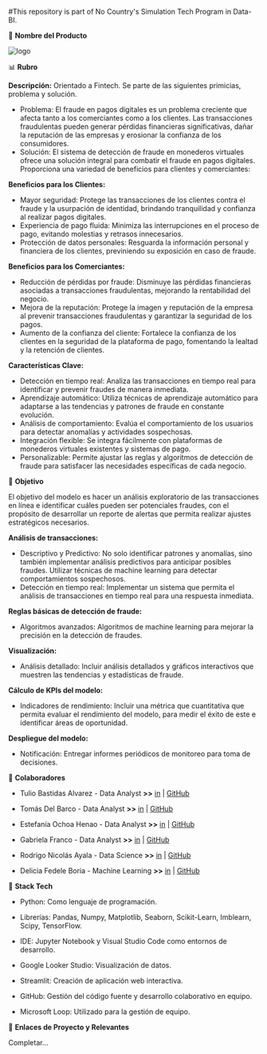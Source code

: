  #This repository is part of No Country's Simulation Tech Program in Data-BI.

💎 **Nombre del Producto**

![logo](https://github.com/tuliobast/c18-80-t-data-bi/blob/bce473aad9ef225737fb7397cb829494f7ffeab1/WS.png)


📊 **Rubro**


**Descripción:** Orientado a Fintech. Se parte de las siguientes primicias, problema y solución.

- Problema: El fraude en pagos digitales es un problema creciente que afecta tanto a los comerciantes como a los clientes. Las transacciones fraudulentas pueden generar pérdidas financieras significativas, dañar la reputación de las empresas y erosionar la confianza de los consumidores.
- Solución: El sistema de detección de fraude en monederos virtuales ofrece una solución integral para combatir el fraude en pagos digitales. Proporciona una variedad de beneficios para clientes y comerciantes:


**Beneficios para los Clientes:**

- Mayor seguridad: Protege las transacciones de los clientes contra el fraude y la usurpación de identidad, brindando tranquilidad y confianza al realizar pagos digitales.
- Experiencia de pago fluida: Minimiza las interrupciones en el proceso de pago, evitando molestias y retrasos innecesarios.
- Protección de datos personales: Resguarda la información personal y financiera de los clientes, previniendo su exposición en caso de fraude.

**Beneficios para los Comerciantes:**

- Reducción de pérdidas por fraude: Disminuye las pérdidas financieras asociadas a transacciones fraudulentas, mejorando la rentabilidad del negocio.
- Mejora de la reputación: Protege la imagen y reputación de la empresa al prevenir transacciones fraudulentas y garantizar la seguridad de los pagos.
- Aumento de la confianza del cliente: Fortalece la confianza de los clientes en la seguridad de la plataforma de pago, fomentando la lealtad y la retención de clientes.

**Características Clave:**

- Detección en tiempo real: Analiza las transacciones en tiempo real para identificar y prevenir fraudes de manera inmediata.
- Aprendizaje automático: Utiliza técnicas de aprendizaje automático para adaptarse a las tendencias y patrones de fraude en constante evolución.
- Análisis de comportamiento: Evalúa el comportamiento de los usuarios para detectar anomalías y actividades sospechosas.
- Integración flexible: Se integra fácilmente con plataformas de monederos virtuales existentes y sistemas de pago.
- Personalizable: Permite ajustar las reglas y algoritmos de detección de fraude para satisfacer las necesidades específicas de cada negocio.


🎯 **Objetivo**


El objetivo del modelo es hacer un análisis exploratorio de las transacciones en línea e identificar cuáles pueden ser potenciales fraudes, con el propósito de desarrollar un reporte de alertas que permita realizar ajustes estratégicos necesarios.

**Análisis de transacciones:**

- Descriptivo y Predictivo: No solo identificar patrones y anomalías, sino también implementar análisis predictivos para anticipar posibles fraudes. Utilizar técnicas de machine learning para detectar comportamientos sospechosos.
- Detección en tiempo real: Implementar un sistema que permita el análisis de transacciones en tiempo real para una respuesta inmediata.

**Reglas básicas de detección de fraude:**

- Algoritmos avanzados: Algoritmos de machine learning para mejorar la precisión en la detección de fraudes.

**Visualización:**

- Análisis detallado: Incluir análisis detallados y gráficos interactivos que muestren las tendencias y estadísticas de fraude.

**Cálculo de KPIs del modelo:**

- Indicadores de rendimiento: Incluir una métrica que cuantitativa que permita evaluar el rendimiento del modelo, para medir el éxito de este e identificar áreas de oportunidad.

**Despliegue del modelo:**

- Notificación: Entregar informes periódicos de monitoreo para toma de decisiones.


🧩 **Colaboradores**


- Tulio Bastidas Alvarez - Data Analyst **>>** [in](https://www.linkedin.com/in/tulio-bastidas-alvarez/) | [GitHub](https://github.com/tuliobast/)

- Tomás Del Barco - Data Analyst **>>**  [in](https://www.linkedin.com/in/tomás-del-barco-b74337229/) | [GitHub](https://github.com/tDelbarco/)

- Estefanía Ochoa Henao - Data Analyst **>>** [in](https://www.linkedin.com/in/estefania-ochoa-henao/) | [GitHub](https://github.com/Estefa8a/)

- Gabriela Franco - Data Analyst **>>** [in](https://www.linkedin.com/in/gabyfranco/) | [GitHub](https://github.com/gabyfrancom/)

- Rodrigo Nicolás Ayala - Data Science **>>** [in](https://www.linkedin.com/in/arodrigonicolas/) | [GitHub](https://github.com/RodriNico2206/)

- Delicia Fedele Boria - Machine Learning **>>** [in](https://www.linkedin.com/in/deliciafedeleboria/) | [GitHub](https://github.com/defedeleboria/)


🤖 **Stack Tech**

- Python: Como lenguaje de programación.
  
- Librerías: Pandas, Numpy, Matplotlib, Seaborn, Scikit-Learn, Imblearn, Scipy, TensorFlow.
  
- IDE: Jupyter Notebook y Visual Studio Code como entornos de desarrollo.
  
- Google Looker Studio: Visualización de datos.
  
- Streamlit: Creación de aplicación web interactiva.
  
- GitHub: Gestión del código fuente y desarrollo colaborativo en equipo.
  
- Microsoft Loop: Utilizado para la gestión de equipo.

🔗 **Enlaces de Proyecto y Relevantes**

Completar...
